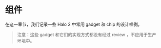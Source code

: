 # 组件

在这一章节，我们记录一些 Halo 2 中常用 gadget 和 chip 的设计样例。

> 注意：这些 gadget 和它们的实现方式都没有经过 review ，不应用于生产环境中。
